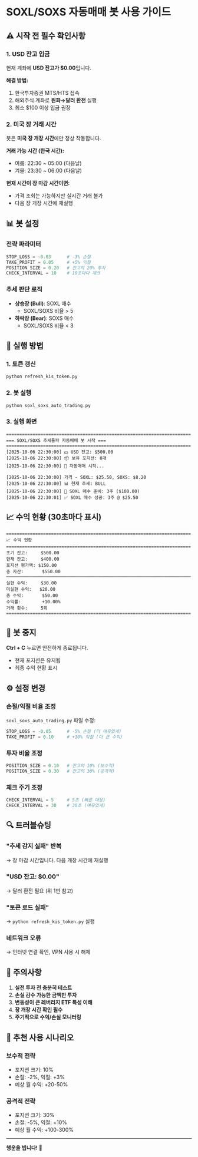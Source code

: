 # SOXL/SOXS 자동매매 봇 사용 가이드

## ⚠️ 시작 전 필수 확인사항

### 1. USD 잔고 입금
현재 계좌에 **USD 잔고가 $0.00**입니다.

**해결 방법:**
1. 한국투자증권 MTS/HTS 접속
2. 해외주식 계좌로 **원화→달러 환전** 실행
3. 최소 $100 이상 입금 권장

### 2. 미국 장 거래 시간
봇은 **미국 장 개장 시간**에만 정상 작동합니다.

**거래 가능 시간 (한국 시간):**
- 여름: 22:30 ~ 05:00 (다음날)
- 겨울: 23:30 ~ 06:00 (다음날)

**현재 시간이 장 마감 시간이면:**
- 가격 조회는 가능하지만 실시간 거래 불가
- 다음 장 개장 시간에 재실행

## 📊 봇 설정

### 전략 파라미터
```python
STOP_LOSS = -0.03      # -3% 손절
TAKE_PROFIT = 0.05     # +5% 익절
POSITION_SIZE = 0.20   # 잔고의 20% 투자
CHECK_INTERVAL = 10    # 10초마다 체크
```

### 추세 판단 로직
- **상승장 (Bull)**: SOXL 매수
  - SOXL/SOXS 비율 > 5
- **하락장 (Bear)**: SOXS 매수
  - SOXL/SOXS 비율 < 3

## 🚀 실행 방법

### 1. 토큰 갱신
```bash
python refresh_kis_token.py
```

### 2. 봇 실행
```bash
python soxl_soxs_auto_trading.py
```

### 3. 실행 화면
```
======================================================================
=== SOXL/SOXS 추세돌파 자동매매 봇 시작 ===
======================================================================
[2025-10-06 22:30:00] 💵 USD 잔고: $500.00
[2025-10-06 22:30:00] 📦 보유 포지션: 0개
[2025-10-06 22:30:00] 🚀 자동매매 시작...

[2025-10-06 22:30:00] 가격 - SOXL: $25.50, SOXS: $8.20
[2025-10-06 22:30:00] 📊 현재 추세: BULL
[2025-10-06 22:30:00] 🎯 SOXL 매수 준비: 3주 ($100.00)
[2025-10-06 22:30:01] ✅ SOXL 매수 성공: 3주 @ $25.50
```

## 📈 수익 현황 (30초마다 표시)

```
======================================================================
📈 수익 현황
======================================================================
초기 잔고:     $500.00
현재 잔고:     $400.00
포지션 평가액: $150.00
총 자산:       $550.00
──────────────────────────────────────────────────────────────────────
실현 수익:     $30.00
미실현 수익:   $20.00
총 수익:       $50.00
수익률:        +10.00%
거래 횟수:     5회
======================================================================
```

## 🛑 봇 중지

**Ctrl + C** 누르면 안전하게 종료됩니다.
- 현재 포지션은 유지됨
- 최종 수익 현황 표시

## ⚙️ 설정 변경

### 손절/익절 비율 조정
`soxl_soxs_auto_trading.py` 파일 수정:
```python
STOP_LOSS = -0.05      # -5% 손절 (더 여유있게)
TAKE_PROFIT = 0.10     # +10% 익절 (더 큰 수익)
```

### 투자 비율 조정
```python
POSITION_SIZE = 0.10   # 잔고의 10% (보수적)
POSITION_SIZE = 0.30   # 잔고의 30% (공격적)
```

### 체크 주기 조정
```python
CHECK_INTERVAL = 5     # 5초 (빠른 대응)
CHECK_INTERVAL = 30    # 30초 (여유있게)
```

## 🔍 트러블슈팅

### "추세 감지 실패" 반복
→ 장 마감 시간입니다. 다음 개장 시간에 재실행

### "USD 잔고: $0.00"
→ 달러 환전 필요 (위 1번 참고)

### "토큰 로드 실패"
→ `python refresh_kis_token.py` 실행

### 네트워크 오류
→ 인터넷 연결 확인, VPN 사용 시 해제

## 📝 주의사항

1. **실전 투자 전 충분히 테스트**
2. **손실 감수 가능한 금액만 투자**
3. **변동성이 큰 레버리지 ETF 특성 이해**
4. **장 개장 시간 확인 필수**
5. **주기적으로 수익/손실 모니터링**

## 🎯 추천 사용 시나리오

### 보수적 전략
- 포지션 크기: 10%
- 손절: -2%, 익절: +3%
- 예상 월 수익: +20-50%

### 공격적 전략
- 포지션 크기: 30%
- 손절: -5%, 익절: +10%
- 예상 월 수익: +100-300%

---

**행운을 빕니다! 🚀**
